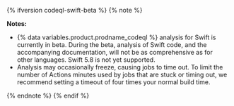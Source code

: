 {% ifversion codeql-swift-beta %}
{% note %}

**Notes:**
- {% data variables.product.prodname_codeql %} analysis for Swift is currently in beta. During the beta, analysis of Swift code, and the accompanying documentation, will not be as comprehensive as for other languages. Swift 5.8 is not yet supported.
- Analysis may occasionally freeze, causing jobs to time out. To limit the number of Actions minutes used by jobs that are stuck or timing out, we recommend setting a timeout of four times your normal build time.

{% endnote %}
{% endif %}